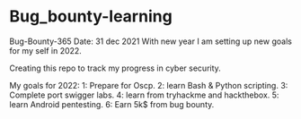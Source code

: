 # Bug_bounty-learning
Bug-Bounty-365
Date: 31 dec 2021
With new year I am setting up new goals for my self in 2022.

Creating this repo to track my progress in cyber security.

My goals for 2022:
        1: Prepare for Oscp.
        2: learn Bash & Python scripting.
        3: Complete port swigger labs. 
        4: learn from tryhackme and hackthebox.
        5: learn Android pentesting.
        6: Earn 5k$ from bug bounty.
